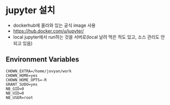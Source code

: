 # jupyter 설치
- dockerhub에 올라와 있는 공식 image 사용
- https://hub.docker.com/u/jupyter/
- local jupyter에서 run하는 것을 서버로(local 날려 먹은 적도 있고, 소스 관리도 안되고 있음)

## Environment Variables
```
CHOWN_EXTRA=/home/jovyan/work
CHOWN_HOME=yes
CHOWN_HOME_OPTS=-R
GRANT_SUDO=yes
NB_GID=0
NB_UID=0
NB_USER=root
```
